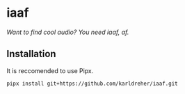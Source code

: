 # iaaf
*Want to find cool audio?  You need iaaf, af.*


## Installation
It is reccomended to use Pipx.  

```
pipx install git+https://github.com/karldreher/iaaf.git
```